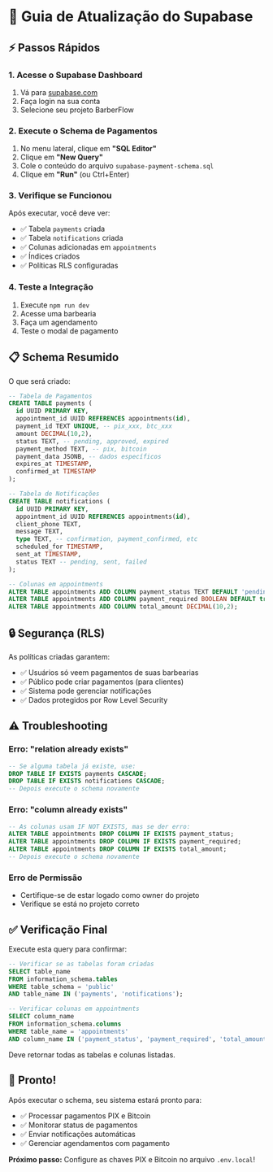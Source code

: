# 🚀 Guia de Atualização do Supabase

## ⚡ Passos Rápidos

### 1. Acesse o Supabase Dashboard
1. Vá para [supabase.com](https://supabase.com)
2. Faça login na sua conta
3. Selecione seu projeto BarberFlow

### 2. Execute o Schema de Pagamentos
1. No menu lateral, clique em **"SQL Editor"**
2. Clique em **"New Query"**
3. Cole o conteúdo do arquivo `supabase-payment-schema.sql`
4. Clique em **"Run"** (ou Ctrl+Enter)

### 3. Verifique se Funcionou
Após executar, você deve ver:
- ✅ Tabela `payments` criada
- ✅ Tabela `notifications` criada  
- ✅ Colunas adicionadas em `appointments`
- ✅ Índices criados
- ✅ Políticas RLS configuradas

### 4. Teste a Integração
1. Execute `npm run dev`
2. Acesse uma barbearia
3. Faça um agendamento
4. Teste o modal de pagamento

## 📋 Schema Resumido

O que será criado:

```sql
-- Tabela de Pagamentos
CREATE TABLE payments (
  id UUID PRIMARY KEY,
  appointment_id UUID REFERENCES appointments(id),
  payment_id TEXT UNIQUE, -- pix_xxx, btc_xxx
  amount DECIMAL(10,2),
  status TEXT, -- pending, approved, expired
  payment_method TEXT, -- pix, bitcoin
  payment_data JSONB, -- dados específicos
  expires_at TIMESTAMP,
  confirmed_at TIMESTAMP
);

-- Tabela de Notificações  
CREATE TABLE notifications (
  id UUID PRIMARY KEY,
  appointment_id UUID REFERENCES appointments(id),
  client_phone TEXT,
  message TEXT,
  type TEXT, -- confirmation, payment_confirmed, etc
  scheduled_for TIMESTAMP,
  sent_at TIMESTAMP,
  status TEXT -- pending, sent, failed
);

-- Colunas em appointments
ALTER TABLE appointments ADD COLUMN payment_status TEXT DEFAULT 'pending';
ALTER TABLE appointments ADD COLUMN payment_required BOOLEAN DEFAULT true;
ALTER TABLE appointments ADD COLUMN total_amount DECIMAL(10,2);
```

## 🔒 Segurança (RLS)

As políticas criadas garantem:
- ✅ Usuários só veem pagamentos de suas barbearias
- ✅ Público pode criar pagamentos (para clientes)
- ✅ Sistema pode gerenciar notificações
- ✅ Dados protegidos por Row Level Security

## ⚠️ Troubleshooting

### Erro: "relation already exists"
```sql
-- Se alguma tabela já existe, use:
DROP TABLE IF EXISTS payments CASCADE;
DROP TABLE IF EXISTS notifications CASCADE;
-- Depois execute o schema novamente
```

### Erro: "column already exists"
```sql
-- As colunas usam IF NOT EXISTS, mas se der erro:
ALTER TABLE appointments DROP COLUMN IF EXISTS payment_status;
ALTER TABLE appointments DROP COLUMN IF EXISTS payment_required;  
ALTER TABLE appointments DROP COLUMN IF EXISTS total_amount;
-- Depois execute o schema novamente
```

### Erro de Permissão
- Certifique-se de estar logado como owner do projeto
- Verifique se está no projeto correto

## ✅ Verificação Final

Execute esta query para confirmar:

```sql
-- Verificar se as tabelas foram criadas
SELECT table_name 
FROM information_schema.tables 
WHERE table_schema = 'public' 
AND table_name IN ('payments', 'notifications');

-- Verificar colunas em appointments
SELECT column_name 
FROM information_schema.columns 
WHERE table_name = 'appointments' 
AND column_name IN ('payment_status', 'payment_required', 'total_amount');
```

Deve retornar todas as tabelas e colunas listadas.

## 🎉 Pronto!

Após executar o schema, seu sistema estará pronto para:
- ✅ Processar pagamentos PIX e Bitcoin
- ✅ Monitorar status de pagamentos
- ✅ Enviar notificações automáticas
- ✅ Gerenciar agendamentos com pagamento

**Próximo passo:** Configure as chaves PIX e Bitcoin no arquivo `.env.local`!